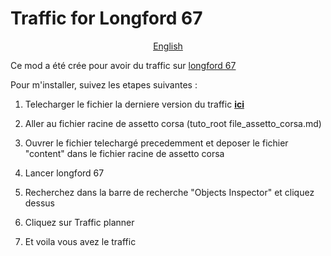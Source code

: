 # Traffic for Longford 67

<div align="center">

[English](https://github.com/writedev/Traffic-for-Longford-67/blob/main/readme.md)

</div>

Ce mod a été crée pour avoir du traffic sur [longford 67](https://www.overtake.gg/downloads/longford-1967.2741/)

Pour m'installer, suivez les etapes suivantes :

1. Telecharger le fichier la derniere version du traffic **[ici](https://github.com/writedev/Traffic-for-Longford-67/releases/download/1.0.1/Traffic_longford67.7z)**

2. Aller au fichier racine de assetto corsa (tuto_root file_assetto_corsa.md)

3. Ouvrer le fichier telechargé precedemment et deposer le fichier "content" dans le fichier racine de assetto corsa

4. Lancer longford 67

5. Recherchez dans la barre de recherche "Objects Inspector" et cliquez dessus

6. Cliquez sur Traffic planner

7. Et voila vous avez le traffic
